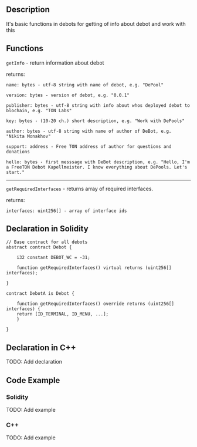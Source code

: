 ## Description

It's basic functions in debots for getting of info about debot and work with this

## Functions

`getInfo` - return information about debot

returns:

    name: bytes - utf-8 string with name of debot, e.g. "DePool"

    version: bytes - version of debot, e.g. "0.0.1"

    publisher: bytes - utf-8 string with info about whos deployed debot to blochain, e.g. "TON Labs"

    key: bytes - (10-20 ch.) short description, e.g. "Work with DePools"

    author: bytes - utf-8 string with name of author of DeBot, e.g. "Nikita Monakhov"

    support: address - Free TON address of author for questions and donations

    hello: bytes - first messsage with DeBot description, e.g. "Hello, I'm a FreeTON Debot Kapellmeister. I know everything about DePools. Let's start." 

---

`getRequiredInterfaces` - returns array of required interfaces.

returns:

    interfaces: uint256[] - array of interface ids

## Declaration in Solidity

    // Base contract for all debots
    abstract contract Debot {
    
        i32 constant DEBOT_WC = -31;
    
        function getRequiredInterfaces() virtual returns (uint256[] interfaces); 
    
    }
    
    contract DebotA is Debot {
    
        function getRequiredInterfaces() override returns (uint256[] interfaces) {
        return [ID_TERMINAL, ID_MENU, ...];
        }
    
    }

## Declaration in C++

TODO: Add declaration

## Code Example

### Solidity

TODO: Add example

### C++

TODO: Add example
